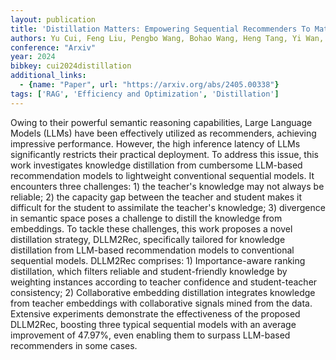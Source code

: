 ```yaml
---
layout: publication
title: 'Distillation Matters: Empowering Sequential Recommenders To Match The Performance Of Large Language Model'
authors: Yu Cui, Feng Liu, Pengbo Wang, Bohao Wang, Heng Tang, Yi Wan, Jun Wang, Jiawei Chen
conference: "Arxiv"
year: 2024
bibkey: cui2024distillation
additional_links:
  - {name: "Paper", url: "https://arxiv.org/abs/2405.00338"}
tags: ['RAG', 'Efficiency and Optimization', 'Distillation']
---
```

Owing to their powerful semantic reasoning capabilities, Large Language
Models (LLMs) have been effectively utilized as recommenders, achieving
impressive performance. However, the high inference latency of LLMs
significantly restricts their practical deployment. To address this issue, this
work investigates knowledge distillation from cumbersome LLM-based
recommendation models to lightweight conventional sequential models. It
encounters three challenges: 1) the teacher's knowledge may not always be
reliable; 2) the capacity gap between the teacher and student makes it
difficult for the student to assimilate the teacher's knowledge; 3) divergence
in semantic space poses a challenge to distill the knowledge from embeddings.
To tackle these challenges, this work proposes a novel distillation strategy,
DLLM2Rec, specifically tailored for knowledge distillation from LLM-based
recommendation models to conventional sequential models. DLLM2Rec comprises: 1)
Importance-aware ranking distillation, which filters reliable and
student-friendly knowledge by weighting instances according to teacher
confidence and student-teacher consistency; 2) Collaborative embedding
distillation integrates knowledge from teacher embeddings with collaborative
signals mined from the data. Extensive experiments demonstrate the
effectiveness of the proposed DLLM2Rec, boosting three typical sequential
models with an average improvement of 47.97%, even enabling them to surpass
LLM-based recommenders in some cases.
